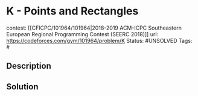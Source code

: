 # K - Points and Rectangles

contest: [[CFICPC/101964/101964|2018-2019 ACM-ICPC Southeastern European Regional Programming Contest (SEERC 2018)]]
url: https://codeforces.com/gym/101964/problem/K
Status: #UNSOLVED
Tags: #

## Description

## Solution

